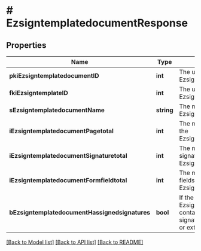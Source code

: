 # # EzsigntemplatedocumentResponse

## Properties

Name | Type | Description | Notes
------------ | ------------- | ------------- | -------------
**pkiEzsigntemplatedocumentID** | **int** | The unique ID of the Ezsigntemplatedocument |
**fkiEzsigntemplateID** | **int** | The unique ID of the Ezsigntemplate |
**sEzsigntemplatedocumentName** | **string** | The name of the Ezsigntemplatedocument. |
**iEzsigntemplatedocumentPagetotal** | **int** | The number of pages in the Ezsigntemplatedocument. |
**iEzsigntemplatedocumentSignaturetotal** | **int** | The number of total signatures in the Ezsigntemplate. |
**iEzsigntemplatedocumentFormfieldtotal** | **int** | The number of total form fields in the Ezsigntemplate. |
**bEzsigntemplatedocumentHassignedsignatures** | **bool** | If the Ezsigntemplatedocument contains signed signatures (From internal or external sources) |

[[Back to Model list]](../../README.md#models) [[Back to API list]](../../README.md#endpoints) [[Back to README]](../../README.md)
